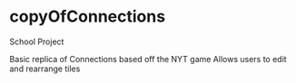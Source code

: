# copyOfConnections

School Project

Basic replica of Connections based off the NYT game
Allows users to edit and rearrange tiles
